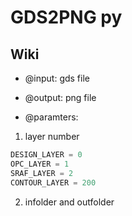 # GDS2PNG py

## Wiki

- @input: gds file
- @output: png file

- @paramters:

1. layer number

```python
DESIGN_LAYER = 0
OPC_LAYER = 1
SRAF_LAYER = 2
CONTOUR_LAYER = 200
```

2. infolder and outfolder